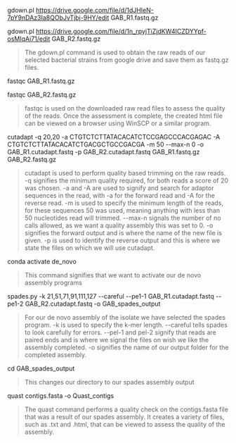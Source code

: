 gdown.pl https://drive.google.com/file/d/1dJHIeN-7pY9nDAz3Ia8QObJvTjbj-9HY/edit GAB_R1.fastq.gz

gdown.pl https://drive.google.com/file/d/1n_rpyjTiZjdKW4ICZDYYpf-osMIqAi71/edit GAB_R2.fastq.gz
>The gdown.pl command is used to obtain the raw reads of our selected bacterial strains from google drive and save them as fastq.gz files.

fastqc GAB_R1.fastq.gz

fastqc GAB_R2.fastq.gz
>fastqc is used on the downloaded raw read files to assess the quality of the reads. Once the assessment is complete, the created html file can be viewed on a browser using WinSCP or a similar program.

cutadapt -q 20,20 -a CTGTCTCTTATACACATCTCCGAGCCCACGAGAC -A CTGTCTCTTATACACATCTGACGCTGCCGACGA -m 50 --max-n 0 -o GAB_R1.cutadapt.fastq -p GAB_R2.cutadapt.fastq GAB_R1.fastq.gz GAB_R2.fastq.gz
>cutadapt is used to perform quality based trimming on the raw reads. -q signifies the minimum quality required, for both reads a score of 20 was chosen. -a and -A are used to signify and search for adaptor sequences in the read, with -a for the forward read and -A for the reverse read. -m is used to specify the minimum length of the reads, for these sequences 50 was used, meaning anything with less than 50 nucleotides read will trimmed. --max-n signals the number of no calls allowed, as we want a quality assembly this was set to 0. -o signifies the forward output and is where the name of the new file is given. -p is used to identify the reverse output and this is where we state the files on which we will use cutadapt.

conda activate de_novo
>This command signifies that we want to activate our de novo assembly programs

spades.py -k 21,51,71,91,111,127 --careful --pe1-1 GAB_R1.cutadapt.fastq --pe1-2 GAB_R2.cutadapt.fastq -o GAB_spades_output
>For our de novo assembly of the isolate we have selected the spades program. -k is used to specify the k-mer length. --careful tells spades to look carefully for errors. --pel-1 and pel-2 signify that reads are paired ends and is where we signal the files on wish we like the assembly completed. -o signifies the name of our output folder for the completed assembly.

cd GAB_spades_output
>This changes our directory to our spades assembly output

quast contigs.fasta -o Quast_contigs
>The quast command performs a quality check on the contigs.fasta file that was a result of our spades assembly. It creates a variety of files, such as .txt and .html, that can be viewed to assess the quality of the assembly.
